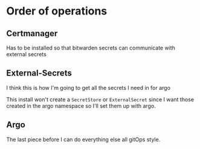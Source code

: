 # Order of operations

## Certmanager

Has to be installed so that bitwarden secrets can communicate with external secrets

## External-Secrets

I think this is how I'm going to get all the secrets I need in for argo

This install won't create a `SecretStore` or `ExternalSecret` since
I want those created in the argo namespace so I'll set them up with argo.

## Argo

The last piece before I can do everything else all gitOps style.
